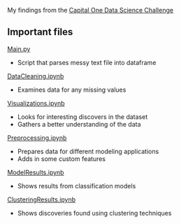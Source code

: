 My findings from the [Capital One Data Science Challenge](https://github.com/CapitalOneRecruiting/DS)

## Important files
[Main.py](https://github.com/jbofill10/C1_Transaction_Data/blob/master/Main.py)
- Script that parses messy text file into dataframe  

[DataCleaning.ipynb](https://github.com/jbofill10/C1_Transaction_Data/blob/master/DataCleaning.ipynb)
- Examines data for any missing values

[Visualizations.ipynb](https://github.com/jbofill10/C1_Transaction_Data/blob/master/Visualizations.ipynb)
- Looks for interesting discovers in the dataset 
- Gathers a better understanding of the data  

[Preprocessing.ipynb](https://github.com/jbofill10/C1_Transaction_Data/blob/master/Preprocessing.ipynb)
- Prepares data for different modeling applications
- Adds in some custom features

[ModelResults.ipynb](https://github.com/jbofill10/C1_Transaction_Data/blob/master/ModelResults.ipynb)
- Shows results from classification models

[ClusteringResults.ipynb](https://github.com/jbofill10/C1_Transaction_Data/blob/master/ClusteringResults.ipynb)
- Shows discoveries found using clustering techniques
